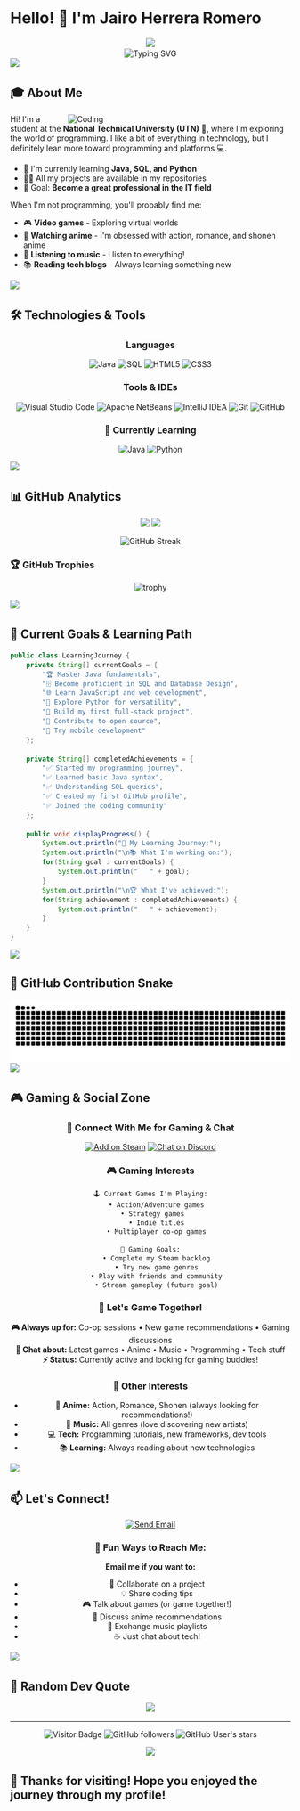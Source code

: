 # Hello! 👋 I'm Jairo Herrera Romero

<div align="center">
  <img src="https://capsule-render.vercel.app/api?type=waving&color=gradient&customColorList=6,11,20&height=180&section=header&text=Welcome%20to%20my%20Profile!&fontSize=42&fontColor=fff&animation=twinkling&fontAlignY=32" />
</div>

<div align="center">
  <img src="https://readme-typing-svg.herokuapp.com?font=Fira+Code&pause=1000&color=36BCF7&center=true&vCenter=true&width=435&lines=Engineering+Student+🎓;Future+Developer+💻;Gamer+%7C+Otaku+%7C+Music+Lover;Learning+Java+and+SQL;Always+exploring+new+tech!;Let's+code+together!" alt="Typing SVG" />
</div>

<img src="https://user-images.githubusercontent.com/73097560/115834477-dbab4500-a447-11eb-908a-139a6edaec5c.gif">

## 🎓 About Me

<img align="right" alt="Coding" width="400" src="https://media.giphy.com/media/qgQUggAC3Pfv687qPC/giphy.gif">

Hi! I'm a student at the **National Technical University (UTN)** 🏫, where I'm exploring the world of programming. I like a bit of everything in technology, but I definitely lean more toward programming and platforms 💻.

- 🌱 I'm currently learning **Java, SQL, and Python**
- 👨‍💻 All my projects are available in my repositories
- 🎯 Goal: **Become a great professional in the IT field**

When I'm not programming, you'll probably find me:
- 🎮 **Video games** - Exploring virtual worlds
- 🍜 **Watching anime** - I'm obsessed with action, romance, and shonen anime
- 🎵 **Listening to music** - I listen to everything!
- 📚 **Reading tech blogs** - Always learning something new

<img src="https://user-images.githubusercontent.com/73097560/115834477-dbab4500-a447-11eb-908a-139a6edaec5c.gif">

## 🛠️ Technologies & Tools

<div align="center">

### Languages
![Java](https://img.shields.io/badge/Java-ED8B00?style=for-the-badge&logo=openjdk&logoColor=white)
![SQL](https://img.shields.io/badge/SQL-316192?style=for-the-badge&logo=mysql&logoColor=white)
![HTML5](https://img.shields.io/badge/HTML5-E34F26?style=for-the-badge&logo=html5&logoColor=white)
![CSS3](https://img.shields.io/badge/CSS3-1572B6?style=for-the-badge&logo=css3&logoColor=white)

### Tools & IDEs
![Visual Studio Code](https://img.shields.io/badge/Visual%20Studio%20Code-0078d7.svg?style=for-the-badge&logo=visual-studio-code&logoColor=white)
![Apache NetBeans](https://img.shields.io/badge/Apache%20NetBeans-1B6AC6.svg?style=for-the-badge&logo=apache-netbeans-ide&logoColor=white)
![IntelliJ IDEA](https://img.shields.io/badge/IntelliJIDEA-000000.svg?style=for-the-badge&logo=intellij-idea&logoColor=white)
![Git](https://img.shields.io/badge/GIT-E44C30?style=for-the-badge&logo=git&logoColor=white)
![GitHub](https://img.shields.io/badge/GitHub-100000?style=for-the-badge&logo=github&logoColor=white)

### 🌱 Currently Learning
![Java](https://img.shields.io/badge/Java-ED8B00?style=for-the-badge&logo=openjdk&logoColor=white)
![Python](https://img.shields.io/badge/Python-3776AB?style=for-the-badge&logo=python&logoColor=white)

</div>

<img src="https://user-images.githubusercontent.com/73097560/115834477-dbab4500-a447-11eb-908a-139a6edaec5c.gif">

## 📊 GitHub Analytics

<div align="center">
  <img height="180em" src="https://github-readme-stats.vercel.app/api?username=TheJPlay2006&show_icons=true&theme=radical&hide_border=true&count_private=true&include_all_commits=true" />
  <img height="180em" src="https://github-readme-stats.vercel.app/api/top-langs/?username=TheJPlay2006&layout=compact&theme=radical&hide_border=true&langs_count=8" />
</div>

<div align="center">
  
![GitHub Streak](https://github-readme-streak-stats.herokuapp.com/?user=TheJPlay2006&theme=radical&hide_border=true)

</div>

### 🏆 GitHub Trophies
<div align="center">
  
![trophy](https://github-profile-trophy.vercel.app/?username=TheJPlay2006&theme=radical&no-frame=true&no-bg=false&margin-w=4)

</div>

<img src="https://user-images.githubusercontent.com/73097560/115834477-dbab4500-a447-11eb-908a-139a6edaec5c.gif">

## 🎯 Current Goals & Learning Path

```java
public class LearningJourney {
    private String[] currentGoals = {
        "🏆 Master Java fundamentals",
        "🗄️ Become proficient in SQL and Database Design",
        "🌐 Learn JavaScript and web development",
        "🐍 Explore Python for versatility",
        "🚀 Build my first full-stack project",
        "🤝 Contribute to open source",
        "📱 Try mobile development"
    };
    
    private String[] completedAchievements = {
        "✅ Started my programming journey",
        "✅ Learned basic Java syntax",
        "✅ Understanding SQL queries",
        "✅ Created my first GitHub profile",
        "✅ Joined the coding community"
    };
    
    public void displayProgress() {
        System.out.println("🎯 My Learning Journey:");
        System.out.println("\n📚 What I'm working on:");
        for(String goal : currentGoals) {
            System.out.println("   " + goal);
        }
        System.out.println("\n🏆 What I've achieved:");
        for(String achievement : completedAchievements) {
            System.out.println("   " + achievement);
        }
    }
}
```

<img src="https://user-images.githubusercontent.com/73097560/115834477-dbab4500-a447-11eb-908a-139a6edaec5c.gif">

## 🐍 GitHub Contribution Snake

<div align="center">
  <img src="https://raw.githubusercontent.com/TheJPlay2006/TheJPlay2006/output/github-contribution-grid-snake.svg" alt="Snake animation" />
</div>

<img src="https://user-images.githubusercontent.com/73097560/115834477-dbab4500-a447-11eb-908a-139a6edaec5c.gif">

## 🎮 Gaming & Social Zone

<div align="center">

### 🔗 Connect With Me for Gaming & Chat

[![Add on Steam](https://img.shields.io/badge/-Add%20me%20on%20Steam-000000?style=for-the-badge&logo=steam&logoColor=white)](https://steamcommunity.com/profiles/76561199204811122)
[![Chat on Discord](https://img.shields.io/badge/-TheJPlay2006%23Discord-5865F2?style=for-the-badge&logo=discord&logoColor=white)](https://discord.com/users/724431024758718485)

### 🎮 Gaming Interests
```
🕹️ Current Games I'm Playing:
   • Action/Adventure games
   • Strategy games  
   • Indie titles
   • Multiplayer co-op games

🎯 Gaming Goals:
   • Complete my Steam backlog
   • Try new game genres
   • Play with friends and community
   • Stream gameplay (future goal)
```

### 🌟 Let's Game Together!
**🎮 Always up for:** Co-op sessions • New game recommendations • Gaming discussions  
**💬 Chat about:** Latest games • Anime • Music • Programming • Tech stuff  
**⚡ Status:** Currently active and looking for gaming buddies!

### 📱 Other Interests
- 🍜 **Anime:** Action, Romance, Shonen (always looking for recommendations!)
- 🎵 **Music:** All genres (love discovering new artists)
- 💻 **Tech:** Programming tutorials, new frameworks, dev tools
- 📚 **Learning:** Always reading about new technologies

</div>

<img src="https://user-images.githubusercontent.com/73097560/115834477-dbab4500-a447-11eb-908a-139a6edaec5c.gif">

## 📫 Let's Connect!

<div align="center">

[![Send Email](https://img.shields.io/badge/📧%20Send%20Email-jh599350@gmail.com-D14836?style=for-the-badge&logo=gmail&logoColor=white)](mailto:jh599350@gmail.com)

### 💬 Fun Ways to Reach Me:

**Email me if you want to:**
- 🤝 Collaborate on a project
- 💡 Share coding tips
- 🎮 Talk about games (or game together!)
- 🍜 Discuss anime recommendations
- 🎵 Exchange music playlists
- ☕ Just chat about tech!

</div>

<img src="https://user-images.githubusercontent.com/73097560/115834477-dbab4500-a447-11eb-908a-139a6edaec5c.gif">

## 💭 Random Dev Quote

<div align="center">
  <img src="https://quotes-github-readme.vercel.app/api?type=horizontal&theme=radical" />
</div>

---

<div align="center">
  
![Visitor Badge](https://visitor-badge.laobi.icu/badge?page_id=TheJPlay2006.TheJPlay2006)
![GitHub followers](https://img.shields.io/github/followers/TheJPlay2006?logo=GitHub&style=for-the-badge)
![GitHub User's stars](https://img.shields.io/github/stars/TheJPlay2006?logo=github&style=for-the-badge)

</div>

<div align="center">
  <img src="https://capsule-render.vercel.app/api?type=waving&color=gradient&customColorList=6,11,20&height=100&section=footer" />
</div>

## 🎉 Thanks for visiting! Hope you enjoyed the journey through my profile!
